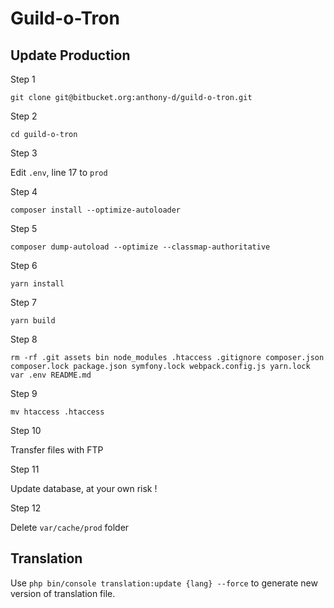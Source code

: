 # Guild-o-Tron

## Update Production

Step 1

`git clone git@bitbucket.org:anthony-d/guild-o-tron.git`

Step 2

`cd guild-o-tron`

Step 3

Edit `.env`, line 17 to `prod`

Step 4

`composer install --optimize-autoloader`

Step 5

`composer dump-autoload --optimize --classmap-authoritative`

Step 6

`yarn install`

Step 7

`yarn build`

Step 8

`rm -rf .git assets bin node_modules .htaccess .gitignore composer.json composer.lock package.json symfony.lock webpack.config.js yarn.lock var .env README.md`

Step 9

`mv htaccess .htaccess`

Step 10

Transfer files with FTP

Step 11

Update database, at your own risk !

Step 12

Delete `var/cache/prod` folder

## Translation

Use `php bin/console translation:update {lang} --force` to generate new version of translation file.
